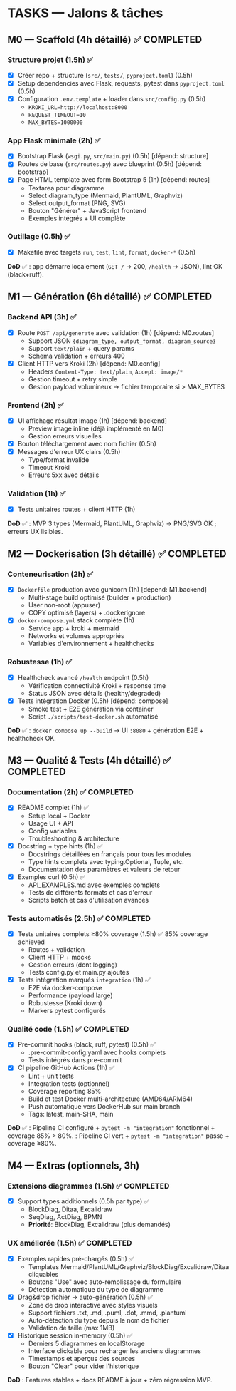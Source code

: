 # TASKS — Jalons & tâches

## M0 — Scaffold (4h détaillé) ✅ COMPLETED
### Structure projet (1.5h) ✅
- [x] Créer repo + structure (`src/`, `tests/`, `pyproject.toml`) (0.5h)
- [x] Setup dependencies avec Flask, requests, pytest dans `pyproject.toml` (0.5h) 
- [x] Configuration `.env.template` + loader dans `src/config.py` (0.5h)
  - `KROKI_URL=http://localhost:8000`
  - `REQUEST_TIMEOUT=10`
  - `MAX_BYTES=1000000`

### App Flask minimale (2h) ✅
- [x] Bootstrap Flask (`wsgi.py`, `src/main.py`) (0.5h) [dépend: structure]
- [x] Routes de base (`src/routes.py`) avec blueprint (0.5h) [dépend: bootstrap]
- [x] Page HTML template avec form Bootstrap 5 (1h) [dépend: routes]
  - Textarea pour diagramme
  - Select diagram_type (Mermaid, PlantUML, Graphviz)
  - Select output_format (PNG, SVG)
  - Bouton "Générer" + JavaScript frontend
  - Exemples intégrés + UI complète

### Outillage (0.5h) ✅
- [x] Makefile avec targets `run`, `test`, `lint`, `format`, `docker-*` (0.5h)

**DoD** ✅ : app démarre localement (`GET /` → 200, `/health` → JSON), lint OK (black+ruff).

## M1 — Génération (6h détaillé) ✅ COMPLETED
### Backend API (3h) ✅
- [x] Route `POST /api/generate` avec validation (1h) [dépend: M0.routes]
  - Support JSON `{diagram_type, output_format, diagram_source}`
  - Support `text/plain` + query params  
  - Schema validation + erreurs 400
- [x] Client HTTP vers Kroki (2h) [dépend: M0.config]
  - Headers `Content-Type: text/plain`, `Accept: image/*`
  - Gestion timeout + retry simple
  - Gestion payload volumineux → fichier temporaire si > MAX_BYTES

### Frontend (2h) ✅
- [x] UI affichage résultat image (1h) [dépend: backend]
  - Preview image inline (déjà implémenté en M0)
  - Gestion erreurs visuelles
- [x] Bouton téléchargement avec nom fichier (0.5h)
- [x] Messages d'erreur UX clairs (0.5h)
  - Type/format invalide
  - Timeout Kroki
  - Erreurs 5xx avec détails

### Validation (1h) ✅
- [x] Tests unitaires routes + client HTTP (1h)

**DoD** ✅ : MVP 3 types (Mermaid, PlantUML, Graphviz) → PNG/SVG OK ; erreurs UX lisibles.

## M2 — Dockerisation (3h détaillé) ✅ COMPLETED
### Conteneurisation (2h) ✅
- [x] `Dockerfile` production avec gunicorn (1h) [dépend: M1.backend]
  - Multi-stage build optimisé (builder + production)
  - User non-root (appuser)
  - COPY optimisé (layers) + .dockerignore
- [x] `docker-compose.yml` stack complète (1h)
  - Service app + kroki + mermaid
  - Networks et volumes appropriés
  - Variables d'environnement + healthchecks

### Robustesse (1h) ✅ 
- [x] Healthcheck avancé `/health` endpoint (0.5h)
  - Vérification connectivité Kroki + response time
  - Status JSON avec détails (healthy/degraded)
- [x] Tests intégration Docker (0.5h) [dépend: compose]
  - Smoke test + E2E génération via container
  - Script `./scripts/test-docker.sh` automatisé

**DoD** ✅ : `docker compose up --build` → UI `:8080` + génération E2E + healthcheck OK.

## M3 — Qualité & Tests (4h détaillé) ✅ COMPLETED
### Documentation (2h) ✅ COMPLETED
- [x] README complet (1h) ✅
  - Setup local + Docker
  - Usage UI + API
  - Config variables
  - Troubleshooting & architecture
- [x] Docstring + type hints (1h) ✅
  - Docstrings détaillées en français pour tous les modules
  - Type hints complets avec typing.Optional, Tuple, etc.
  - Documentation des paramètres et valeurs de retour
- [x] Exemples curl (0.5h) ✅
  - API_EXAMPLES.md avec exemples complets
  - Tests de différents formats et cas d'erreur
  - Scripts batch et cas d'utilisation avancés

### Tests automatisés (2.5h) ✅ COMPLETED
- [x] Tests unitaires complets ≥80% coverage (1.5h) ✅ 85% coverage achieved
  - Routes + validation
  - Client HTTP + mocks  
  - Gestion erreurs (dont logging)
  - Tests config.py et main.py ajoutés
- [x] Tests intégration marqués `integration` (1h) ✅ 
  - E2E via docker-compose
  - Performance (payload large)
  - Robustesse (Kroki down)
  - Markers pytest configurés

### Qualité code (1.5h) ✅ COMPLETED
- [x] Pre-commit hooks (black, ruff, pytest) (0.5h) ✅
  - .pre-commit-config.yaml avec hooks complets
  - Tests intégrés dans pre-commit
- [x] CI pipeline GitHub Actions (1h) ✅
  - Lint + unit tests
  - Integration tests (optionnel) 
  - Coverage reporting 85%
  - Build et test Docker multi-architecture (AMD64/ARM64)
  - Push automatique vers DockerHub sur main branch
  - Tags: latest, main-SHA, main

**DoD** ✅ : Pipeline CI configuré + `pytest -m "integration"` fonctionnel + coverage 85% > 80%. : Pipeline CI vert + `pytest -m "integration"` passe + coverage ≥80%.

## M4 — Extras (optionnels, 3h)
### Extensions diagrammes (1.5h) ✅ COMPLETED
- [x] Support types additionnels (0.5h par type) ✅
  - BlockDiag, Ditaa, Excalidraw
  - SeqDiag, ActDiag, BPMN  
  - **Priorité**: BlockDiag, Excalidraw (plus demandés)

### UX améliorée (1.5h) ✅ COMPLETED
- [x] Exemples rapides pré-chargés (0.5h) ✅
  - Templates Mermaid/PlantUML/Graphviz/BlockDiag/Excalidraw/Ditaa cliquables
  - Boutons "Use" avec auto-remplissage du formulaire
  - Détection automatique du type de diagramme
- [x] Drag&drop fichier → auto-génération (0.5h) ✅
  - Zone de drop interactive avec styles visuels
  - Support fichiers .txt, .md, .puml, .dot, .mmd, .plantuml
  - Auto-détection du type depuis le nom de fichier
  - Validation de taille (max 1MB)
- [x] Historique session in-memory (0.5h) ✅
  - Derniers 5 diagrammes en localStorage
  - Interface clickable pour recharger les anciens diagrammes
  - Timestamps et aperçus des sources
  - Bouton "Clear" pour vider l'historique

**DoD** : Features stables + docs README à jour + zéro régression MVP.